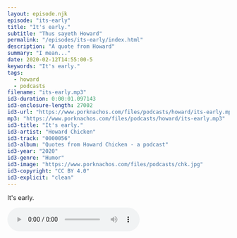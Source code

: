```yaml
---
layout: episode.njk
episode: "its-early"
title: "It's early."
subtitle: "Thus sayeth Howard"
permalink: "/episodes/its-early/index.html"
description: "A quote from Howard"
summary: "I mean..."
date: 2020-02-12T14:55:00-5
keywords: "It's early."
tags:
  - howard
  - podcasts
filename: "its-early.mp3"
id3-duration: 0:00:01.097143
id3-enclosure-length: 27002
id3-url: "https://www.porknachos.com/files/podcasts/howard/its-early.mp3"
mp3: "https://www.porknachos.com/files/podcasts/howard/its-early.mp3"
id3-title: "It's early."
id3-artist: "Howard Chicken"
id3-track: "0000056"
id3-album: "Quotes from Howard Chicken - a podcast"
id3-year: "2020"
id3-genre: "Humor"
id3-image: "https://www.porknachos.com/files/podcasts/chk.jpg"
id3-copyright: "CC BY 4.0"
id3-explicit: "clean"
---
```

It's early.

<audio controls>
  <source src="https://www.porknachos.com/files/podcasts/howard/its-early.mp3">
</audio>

